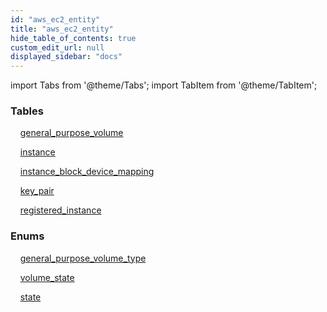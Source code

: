 ```yaml
---
id: "aws_ec2_entity"
title: "aws_ec2_entity"
hide_table_of_contents: true
custom_edit_url: null
displayed_sidebar: "docs"
---
```


import Tabs from '@theme/Tabs';
import TabItem from '@theme/TabItem';

<Tabs queryString="view">
  <TabItem value="components" label="Components" default>

### Tables

    [general_purpose_volume](../../aws/tables/aws_ec2_entity_general_purpose_volume.GeneralPurposeVolume)

    [instance](../../aws/tables/aws_ec2_entity_instance.Instance)

    [instance_block_device_mapping](../../aws/tables/aws_ec2_entity_instance_block_device_mapping.InstanceBlockDeviceMapping)

    [key_pair](../../aws/tables/aws_ec2_entity_key_pair.KeyPair)

    [registered_instance](../../aws/tables/aws_ec2_entity_registered_instance.RegisteredInstance)

### Enums
    [general_purpose_volume_type](../../aws/enums/aws_ec2_entity_general_purpose_volume.GeneralPurposeVolumeType)

    [volume_state](../../aws/enums/aws_ec2_entity_general_purpose_volume.VolumeState)

    [state](../../aws/enums/aws_ec2_entity_instance.State)

</TabItem>
  <TabItem value="code-examples" label="Code examples">

</TabItem>
</Tabs>
